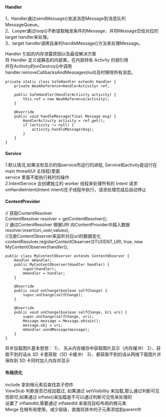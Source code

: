 #### Handler
1、Handler通过sendMessage()发送消息Message到消息队列MessageQueue。  
2、Looper通过loop()不断提取触发条件的Message，并将Message交给对应的target handler来处理。  
3、target handler调用自身的handleMessage()方法来处理Message。

Handler 引起的内存泄露原因以及最佳解决方案  
将 Handler 定义成静态的内部类，在内部持有 Activity 的弱引用  
并在Acitivity的onDestroy()中调用handler.removeCallbacksAndMessages(null)及时移除所有消息。  
  
```  
private static class SafeHandler extends Handler {  
    private WeakReference<HandlerActivity> ref;

    public SafeHandler(HandlerActivity activity) {
        this.ref = new WeakReference(activity);
    }

    @Override
    public void handleMessage(final Message msg) {
        HandlerActivity activity = ref.get();
        if (activity != null) {
            activity.handleMessage(msg);
        }
    }
}
```
#### Service
1.默认情况,如果没有显示的指service所运行的进程, Service和activity是运行在main thread(UI 主线程)里面   
service 里面不能执行耗时的操作    
2.IntentService 会创建独立的 worker 线程来处理所有的 Intent 请求   
onHandleIntent(Intent intent)在子线程中执行，请求处理完成后自动停止   
#### ContentProvider   
// 获取ContentResolver   
ContentResolver resolver =  getContentResolver();   
// 通过ContentResolver 根据URI 向ContentProvider中插入数据    
resolver.insert(uri_user,values);   
//注册ContentObserver来监听对应uri的数据变化   
contentResolver.registerContentObserver(STUDENT_URI, true, new MyContentObserver(handler));   
```
public class MyContentObserver extends ContentObserver {
    Handler mHandler;
    public MyContentObserver(Handler handler) {
        super(handler);
        mHandler = handler;
    }

    @Override
    public void onChange(boolean selfChange) {
        super.onChange(selfChange);
    }

    @Override
    public void onChange(boolean selfChange, Uri uri) {
        super.onChange(selfChange, uri);
        Message message = Message.obtain();
        message.obj = uri;
        mHandler.sendMessage(message);
    }
}
```   
异步加载图片基本思想： 1）、 先从内存缓存中获取图片显示（内存缓冲） 2）、获取不到的话从 SD 卡里获取（SD 卡缓冲） 3）、都获取不到的话从网络下载图片并保存到 SD 卡同时加入内存并显示     
#### 布局优化
include 拿到根元素后查找其子控件   
ViewStub 判断是否已经加载过, 如果通过 setVisibility 来加载,那么通过判断可见性即可;如果通过 inflate()来加载是不可以通过判断可见性来处理的    
设置了 inflatedId,需要通过 inflatedId 来查找目标布局的根元素   
Merge 在根布局使用，减少层级，直接将其中的子元素添加到parent中   


